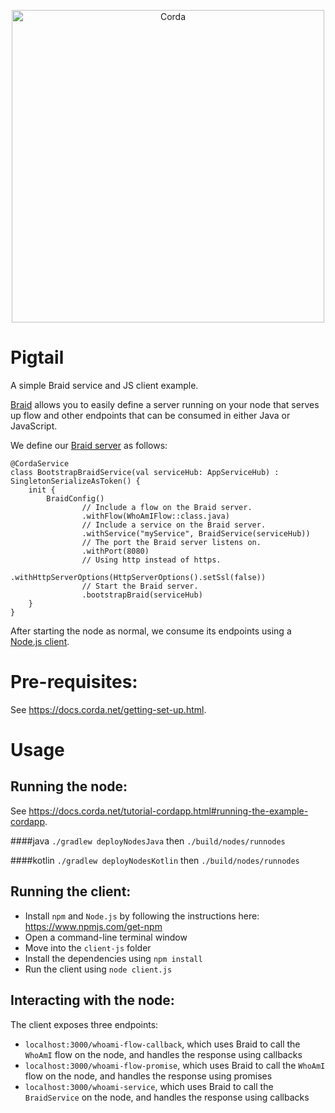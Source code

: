 <p align="center">
  <img src="https://www.corda.net/wp-content/uploads/2016/11/fg005_corda_b.png" alt="Corda" width="500">
</p>

# Pigtail

A simple Braid service and JS client example.

[Braid](https://gitlab.com/bluebank/braid) allows you to easily define a 
server running on your node that serves up flow and other endpoints that can 
be consumed in either Java or JavaScript. 

We define our 
[Braid server](https://github.com/joeldudleyr3/pigtail/blob/master/cordapp/src/main/kotlin/com/template/BootstrapBraidService.kt) 
as follows:

    @CordaService
    class BootstrapBraidService(val serviceHub: AppServiceHub) : SingletonSerializeAsToken() {
        init {
            BraidConfig()
                    // Include a flow on the Braid server.
                    .withFlow(WhoAmIFlow::class.java)
                    // Include a service on the Braid server.
                    .withService("myService", BraidService(serviceHub))
                    // The port the Braid server listens on.
                    .withPort(8080)
                    // Using http instead of https.
                    .withHttpServerOptions(HttpServerOptions().setSsl(false))
                    // Start the Braid server.
                    .bootstrapBraid(serviceHub)
        }
    }
    
After starting the node as normal, we consume its endpoints using a 
[Node.js client](https://github.com/joeldudleyr3/pigtail/blob/master/client-js/client.js).

# Pre-requisites:
  
See https://docs.corda.net/getting-set-up.html.

# Usage

## Running the node:

See https://docs.corda.net/tutorial-cordapp.html#running-the-example-cordapp.

####java
``./gradlew deployNodesJava`` then ``./build/nodes/runnodes``

####kotlin
``./gradlew deployNodesKotlin`` then ``./build/nodes/runnodes``

## Running the client:

* Install `npm` and `Node.js` by following the instructions here: 
  https://www.npmjs.com/get-npm
* Open a command-line terminal window
* Move into the `client-js` folder
* Install the dependencies using `npm install`
* Run the client using `node client.js`

## Interacting with the node:

The client exposes three endpoints:

* `localhost:3000/whoami-flow-callback`, which uses Braid to call the `WhoAmI`
  flow on the node, and handles the response using callbacks
* `localhost:3000/whoami-flow-promise`, which uses Braid to call the `WhoAmI`
  flow on the node, and handles the response using promises
* `localhost:3000/whoami-service`, which uses Braid to call the `BraidService` 
  on the node, and handles the response using callbacks
